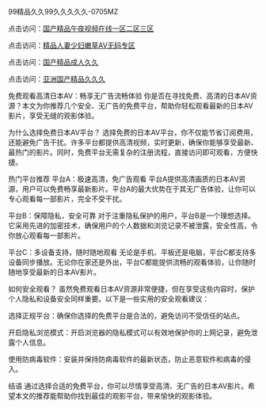 
99精品久久99久久久久久-0705MZ

点击访问：<a href="https://heiliaowzu4ur.pages.dev">国产精品午夜视频在线一区二区三区</a>

点击访问：<a href="https://heiliaozj3tjd.pages.dev">精品人妻少妇嫩草AV无码专区</a>

点击访问：<a href="https://heiliaoe8ajia.pages.dev">国产精品成人久久</a>

点击访问：<a href="https://heiliaoxqkkct.pages.dev">亚洲国产精品久久久</a>



免费观看高清日本AV：畅享无广告流畅体验
你是否在寻找免费、高清的日本AV资源？本文为你推荐几个安全、无广告的免费平台，帮助你轻松观看最新的日本AV影片，享受无缝的观影体验。

为什么选择免费日本AV平台？
选择免费的日本AV平台，你不仅能节省订阅费用，还能避免广告干扰。许多平台都提供高清视频，实时更新，确保你能够享受最新、最热门的影片。同时，免费平台无需复杂的注册流程，直接访问即可观看，方便快捷。

热门平台推荐
平台A：极速高清，免广告观看
平台A提供高清画质的日本AV资源，用户可以免费畅享最新影片。平台A的最大优势在于其无广告体验，让你可以专心观看每一部影片，完全不受干扰。

平台B：保障隐私，安全可靠
对于注重隐私保护的用户，平台B是一个理想选择。它采用先进的加密技术，确保用户的个人数据和浏览记录不被泄露，安全性高，令你放心观看每一部影片。

平台C：多设备支持，随时随地观看
无论是手机、平板还是电脑，平台C都支持多设备同步播放。无论你在家还是外出，平台C都能提供流畅的观看体验，让你随时随地享受最新的日本AV影片。

如何安全观看？
虽然免费观看日本AV资源非常便捷，但在享受这些内容时，保护个人隐私和设备安全同样重要。以下是一些实用的安全观看建议：

选择正规平台：确保你选择的免费平台是合法的，避免访问不受信任的站点。

开启隐私浏览模式：开启浏览器的隐私模式可以有效地保护你的上网记录，避免泄露个人信息。

使用防病毒软件：安装并保持防病毒软件的最新状态，防止恶意软件和病毒的侵入。

结语
通过选择合适的免费平台，你可以尽情享受高清、无广告的日本AV影片。希望本文的推荐能帮助你找到最佳的观影平台，带来愉快的观影体验。




<span style="display:none;">[Canonical link](  ）</span>
